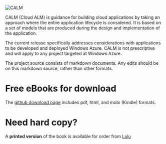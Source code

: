 ![CALM](https://raw.github.com/projectcalm/Azure-EN/master/Images/Frontcover-med.png)

CALM (Cloud ALM) is guidance for building cloud applications by taking an approach where the entire application lifecycle is considered. It is based on a set of models that are produced during the design and implementation of the application. 

The current release specifically addresses considerations with applications to be developed and deployed Windows Azure. CALM is not prescriptive and will apply to any project targeted at Windows Azure.

The project source consists of markdown documents. Any edits should be on this markdown source, rather than other formats.

# Free eBooks for download
The [github download page](https://github.com/projectcalm/Azure-EN/downloads) includes pdf, html, and mobi (Kindle) formats.

# Need hard copy?
A **printed version** of the book is available for order from [Lulu](http://www.lulu.com/shop/simon-munro/calm-cloud-application-lifecycle-management-with-windows-azure/paperback/product-20545617.html)